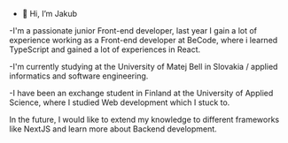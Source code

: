 - 👋 Hi, I’m Jakub


-I'm a passionate junior Front-end developer, last year I gain a lot of experience working as a Front-end developer at BeCode, where i learned TypeScript and gained a lot of experiences in React.

-I'm currently studying at the University of Matej Bell in Slovakia / applied informatics and software engineering.

-I have been an exchange student in Finland at the University of Applied Science, where I studied Web development which I stuck to.

In the future, I would like to extend my knowledge to different frameworks like NextJS and learn more about Backend development.

<!---
Asajco/Asajco is a ✨ special ✨ repository because its `README.md` (this file) appears on your GitHub profile.
You can click the Preview link to take a look at your changes.
--->
